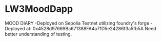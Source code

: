# LW3MoodDapp

MOOD DIARY
-Deployed on Sepolia Testnet utilizing foundry's forge
-Deployed at: 0x4528d97669Ba671388FA4a71D5e24286f3a5fb5A
Need better understanding of testing.
